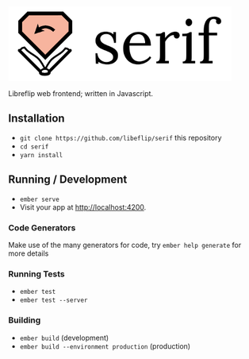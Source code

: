 ![Libreflip serif](serif.png)

Libreflip web frontend; written in Javascript.

## Installation

* `git clone https://github.com/libeflip/serif` this repository
* `cd serif`
* `yarn install`

## Running / Development

* `ember serve`
* Visit your app at [http://localhost:4200](http://localhost:4200).

### Code Generators

Make use of the many generators for code, try `ember help generate` for more details

### Running Tests

* `ember test`
* `ember test --server`

### Building

* `ember build` (development)
* `ember build --environment production` (production)
